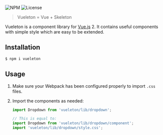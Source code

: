![NPM](https://img.shields.io/npm/v/vueleton.svg)
![License](https://img.shields.io/npm/l/vueleton.svg)

> Vueleton = Vue + Skeleton

Vueleton is a component library for [Vue.js](https://vuejs.org/) 2.
It contains useful components with simple style which are easy to be extended.

Installation
---
``` sh
$ npm i vueleton
```

Usage
---
1. Make sure your Webpack has been configured properly to import `.css` files.

1. Import the components as needed:

   ``` js
   import Dropdown from 'vueleton/lib/dropdown';

   // This is equal to:
   import Dropdown from 'vueleton/lib/dropdown/component';
   import 'vueleton/lib/dropdown/style.css';
   ```
